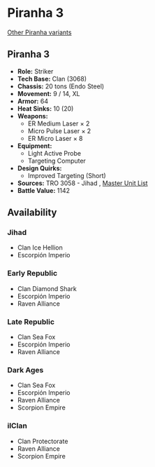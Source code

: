 # Piranha 3 

[Other Piranha variants](../piranha.md) 

## Piranha 3 

- **Role:** Striker 
- **Tech Base:** Clan (3068) 
- **Chassis:** 20 tons (Endo Steel) 
- **Movement:** 9 / 14, XL 
- **Armor:** 64 
- **Heat Sinks:** 10 (20) 
- **Weapons:** 
  - ER Medium Laser × 2 
  - Micro Pulse Laser × 2 
  - ER Micro Laser × 8 
- **Equipment:** 
  - Light Active Probe 
  - Targeting Computer 
- **Design Quirks:** 
  - Improved Targeting (Short) 
- **Sources:** TRO 3058 - Jihad , [Master Unit List](http://masterunitlist.info/Unit/Details/2537) 
- **Battle Value:** 1142 

## Availability 

### Jihad 

- Clan Ice Hellion 
- Escorpión Imperio 

### Early Republic 

- Clan Diamond Shark 
- Escorpión Imperio 
- Raven Alliance 

### Late Republic 

- Clan Sea Fox 
- Escorpión Imperio 
- Raven Alliance 

### Dark Ages 

- Clan Sea Fox 
- Escorpión Imperio 
- Raven Alliance 
- Scorpion Empire 

### ilClan 

- Clan Protectorate 
- Raven Alliance 
- Scorpion Empire 

